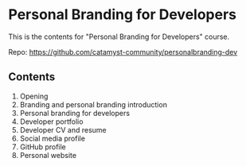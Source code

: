 # Personal Branding for Developers

This is the contents for "Personal Branding for Developers" course.

Repo: <https://github.com/catamyst-community/personalbranding-dev>

## Contents

1. Opening
2. Branding and personal branding introduction
3. Personal branding for developers
4. Developer portfolio
5. Developer CV and resume
6. Social media profile
7. GitHub profile
8. Personal website
